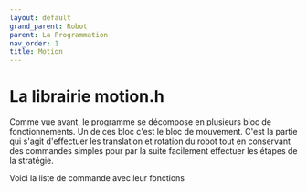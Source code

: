 ```yaml
---
layout: default
grand_parent: Robot
parent: La Programmation
nav_order: 1
title: Motion
---
```

# La librairie motion.h

Comme vue avant, le programme se décompose en plusieurs bloc de fonctionnements. Un de ces bloc c'est le bloc de mouvement.
C'est la partie qui s'agit d'effectuer les translation et rotation du robot tout en conservant des commandes simples pour par la suite facilement effectuer les étapes de la stratégie.

Voici la liste de commande avec leur fonctions




